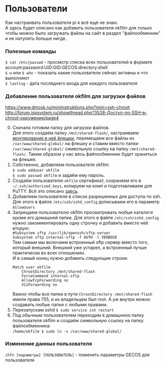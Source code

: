 # Пользователи
Как настраивать пользователя pi я всё ещё не знаю.  
А здесь будет описано как добавить пользователя okfilm для только чтобы можно было загружать файлы на сайт в раздел "файлообменник" и не натупить больше нигде.  

### Полезные команды
`$ cat /etc/passwd` - просмотр списка всех пользователей в формате account:password:UID:GID:GECOS:directory:shell  
`$ w` или `$ who` - показать какие пользователи сейчас активны и что выполняют  
`$ lastlog` - дата последнего входа для каждого пользователя  

### Добавление пользователя okfilm для загрузки файлов  
https://www.dmosk.ru/miniinstruktions.php?mini=ssh-chroot  
http://forum.ispsystem.ru/showthread.php?3528-Доступ-по-SSH-в-chroot-окружение/page4  

0. Сначала готовим папку для загрузки файлов.  
Для этого создаём папку `/mnt/shared-flash/`, настраиваем [монтирование в неё флешки](USB%20флешка.md), перемещаем все файлы из `/var/www/shared-global/` на флешку и ставим вместо папки `/var/www/shared-global/` символьную ссылку на папку `/mnt/shared-flash/`. Таким образом у нас весь файлообменник будет храниться на флешке.  
1. Собственно, добавляем пользователя okfilm:  
`$ sudo adduser okfilm`  
`$ sudo passwd okfilm` и задаём ему пароль.  
2. Создаём пользователю `okfilm` сертификат, сохраняем его в `~/.ssh/authorized_keys`, копируем на комп и подготавливаем для PuTTY. Всё это описано [здесь](SSH.md#сертификаты-для-ssh).  
3. Добавляем пользователя в список разрешенных для доступа по ssh.  
Для этого в файле `/etc/ssh/sshd_config` дописываем его в параметр `AllowUsers`  
4. Запрещаем пользователю okfilm просматривать любые каталоги кроме его домашней папки. Для этого в файле `/etc/ssh/sshd_config` нужно закомментировать одну строчку и добавить вместо неё вторую:  
   `#Subsystem sftp /usr/lib/openssh/sftp-server`  
   `Subsystem sftp internal-sftp -f AUTH -l VERBOSE`  
   Тем самым мы включаем встроенный sftp сервер вместо того, который внешний. Внешний уже устарел, а встроенный лучше практически во всех отношениях.  
   И в самый конец нужно добавить следующие строки:  
   ```
   Match user okfilm
       ChrootDirectory /mnt/shared-flash
       ForceCommand internal-sftp
       AllowTcpForwarding no
       X11Forwarding no
   ```
   Важно чтобы все папки в пути `ChrootDirectory /mnt/shared-flash` имели права 755, и их владельцем был root. А уж внутри можно создавать любые папки с любыми правами.  
5. Перезапускам sshd `$ sudo service ssh restart`   
6. Под обычным пользователем переходим в домашнюю папку пользователя okfilm и создаём символьную ссылку на папку файлообменника:  
   `/home/okfilm $ sudo ln -s /var/www/shared-global/`

### Изменение данных пользователя  
`chfn [параметры] [ПОЛЬЗОВАТЕЛЬ]` - поменять параметры GECOS для пользователя  
